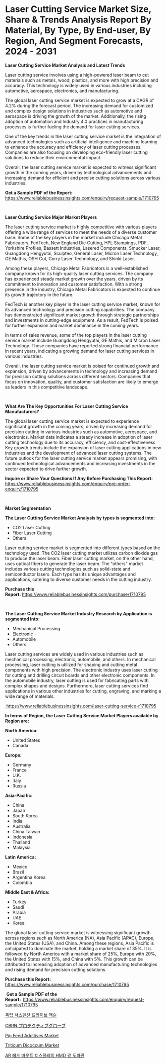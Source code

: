 <p><h1>Laser Cutting Service Market Size, Share & Trends Analysis Report By Material, By Type, By End-user, By Region, And Segment Forecasts, 2024 - 2031</h1></p><p><strong>Laser Cutting Service Market Analysis and Latest Trends</strong></p>
<p><p>Laser cutting service involves using a high-powered laser beam to cut materials such as metals, wood, plastics, and more with high precision and accuracy. This technology is widely used in various industries including automotive, aerospace, electronics, and manufacturing.</p><p>The global laser cutting service market is expected to grow at a CAGR of 4.2% during the forecast period. The increasing demand for customized and complex design solutions in industries such as automotive and aerospace is driving the growth of the market. Additionally, the rising adoption of automation and Industry 4.0 practices in manufacturing processes is further fueling the demand for laser cutting services.</p><p>One of the key trends in the laser cutting service market is the integration of advanced technologies such as artificial intelligence and machine learning to enhance the accuracy and efficiency of laser cutting processes. Companies are also focusing on developing eco-friendly laser cutting solutions to reduce their environmental impact.</p><p>Overall, the laser cutting service market is expected to witness significant growth in the coming years, driven by technological advancements and increasing demand for efficient and precise cutting solutions across various industries.</p></p>
<p><strong>Get a Sample PDF of the Report:&nbsp;</strong> <a href="https://www.reliablebusinessinsights.com/enquiry/request-sample/1710795">https://www.reliablebusinessinsights.com/enquiry/request-sample/1710795</a></p>
<p>&nbsp;</p>
<p><strong>Laser Cutting Service Major Market Players</strong></p>
<p><p>The laser cutting service market is highly competitive with various players offering a wide range of services to meet the needs of a diverse customer base. Some of the key players in the market include Chicago Metal Fabricators, FedTech, New England Die Cutting, HPL Stampings, PDF, Yorkshire Profiles, Bassett Industries, Lasered Components, Smucker Laser, Guangdong Hengyutai, Sculpteo, General Laser, Micron Laser Technology, GE Mathis, OSH Cut, Corry Laser Technology, and Shinki Laser.</p><p>Among these players, Chicago Metal Fabricators is a well-established company known for its high-quality laser cutting services. The company has experienced steady market growth over the years, driven by its commitment to innovation and customer satisfaction. With a strong presence in the industry, Chicago Metal Fabricators is expected to continue its growth trajectory in the future.</p><p>FedTech is another key player in the laser cutting service market, known for its advanced technology and precision cutting capabilities. The company has demonstrated significant market growth through strategic partnerships and investments in cutting-edge equipment. As a result, FedTech is poised for further expansion and market dominance in the coming years.</p><p>In terms of sales revenue, some of the top players in the laser cutting service market include Guangdong Hengyutai, GE Mathis, and Micron Laser Technology. These companies have reported strong financial performance in recent years, indicating a growing demand for laser cutting services in various industries.</p><p>Overall, the laser cutting service market is poised for continued growth and expansion, driven by advancements in technology and increasing demand for precision cutting solutions across different sectors. Companies that focus on innovation, quality, and customer satisfaction are likely to emerge as leaders in this competitive landscape.</p></p>
<p>&nbsp;</p>
<p><strong>What Are The Key Opportunities For Laser Cutting Service Manufacturers?</strong></p>
<p><p>The global laser cutting service market is expected to experience significant growth in the coming years, driven by increasing demand for precision cutting in various industries such as automotive, aerospace, and electronics. Market data indicates a steady increase in adoption of laser cutting technology due to its accuracy, efficiency, and cost-effectiveness. Key growth trends include the expansion of laser cutting applications in new industries and the development of advanced laser cutting systems. The future outlook for the laser cutting service market appears promising, with continued technological advancements and increasing investments in the sector expected to drive further growth.</p></p>
<p><strong>Inquire or Share Your Questions If Any Before Purchasing This Report:</strong> <a href="https://www.reliablebusinessinsights.com/enquiry/pre-order-enquiry/1710795">https://www.reliablebusinessinsights.com/enquiry/pre-order-enquiry/1710795</a></p>
<p>&nbsp;</p>
<p><strong>Market Segmentation</strong></p>
<p><strong>The Laser Cutting Service Market Analysis by types is segmented into:</strong></p>
<p><ul><li>CO2 Laser Cutting</li><li>Fiber Laser Cutting</li><li>Others</li></ul></p>
<p><p>Laser cutting service market is segmented into different types based on the technology used. The CO2 laser cutting market utilizes carbon dioxide gas to produce the laser beam. Fiber laser cutting market, on the other hand, uses optical fibers to generate the laser beam. The "others" market includes various cutting technologies such as solid-state and semiconductor lasers. Each type has its unique advantages and applications, catering to diverse customer needs in the cutting industry.</p></p>
<p><strong>Purchase this Report:&nbsp;</strong><a href="https://www.reliablebusinessinsights.com/purchase/1710795">https://www.reliablebusinessinsights.com/purchase/1710795</a></p>
<p>&nbsp;</p>
<p><strong>The Laser Cutting Service Market Industry Research by Application is segmented into:</strong></p>
<p><ul><li>Mechanical Processing</li><li>Electronic</li><li>Automobile</li><li>Others</li></ul></p>
<p><p>Laser cutting services are widely used in various industries such as mechanical processing, electronic, automobile, and others. In mechanical processing, laser cutting is utilized for shaping and cutting metal components with high precision. The electronic industry uses laser cutting for cutting and drilling circuit boards and other electronic components. In the automobile industry, laser cutting is used for fabricating parts with complex shapes and designs. Furthermore, laser cutting services find applications in various other industries for cutting, engraving, and marking a wide range of materials.</p></p>
<p><a href="https://www.reliablebusinessinsights.com/laser-cutting-service-r1710795">&nbsp;https://www.reliablebusinessinsights.com/laser-cutting-service-r1710795</a></p>
<p><strong>In terms of Region, the Laser Cutting Service Market Players available by Region are:</strong></p>
<p>
    <p> <strong> North America: </strong>
        <ul>
            <li>United States</li>
            <li>Canada</li>
        </ul>
        </p> 
    <p> <strong> Europe: </strong>
        <ul>
            <li>Germany</li>
            <li>France</li>
            <li>U.K.</li>
            <li>Italy</li>
            <li>Russia</li>
        </ul>
        </p> 
    <p> <strong> Asia-Pacific: </strong>
        <ul>
            <li>China</li>
            <li>Japan</li>
            <li>South Korea</li>
            <li>India</li>
            <li>Australia</li>
            <li>China Taiwan</li>
            <li>Indonesia</li>
            <li>Thailand</li>
            <li>Malaysia</li>
        </ul>
        </p> 
    <p> <strong> Latin America: </strong>
        <ul>
            <li>Mexico</li>
            <li>Brazil</li>
            <li>Argentina Korea</li>
            <li>Colombia</li>
        </ul>
        </p> 
    <p> <strong> Middle East & Africa: </strong>
        <ul>
            <li>Turkey</li>
            <li>Saudi</li>
            <li>Arabia</li>
            <li>UAE</li>
            <li>Korea</li>
        </ul>
    </p>
    </p>
<p><p>The global laser cutting service market is witnessing significant growth across regions such as North America (NA), Asia Pacific (APAC), Europe, the United States (USA), and China. Among these regions, Asia Pacific is anticipated to dominate the market, holding a market share of 35%. It is followed by North America with a market share of 25%, Europe with 20%, the United States with 15%, and China with 5%. This growth can be attributed to increasing adoption of advanced manufacturing technologies and rising demand for precision cutting solutions.</p></p>
<p><strong>Purchase this Report: </strong><a href="https://www.reliablebusinessinsights.com/purchase/1710795">https://www.reliablebusinessinsights.com/purchase/1710795</a></p>
<p>&nbsp;<strong>Get a Sample PDF of the Report:&nbsp;&nbsp;</strong><a href="https://www.reliablebusinessinsights.com/enquiry/request-sample/1710795">https://www.reliablebusinessinsights.com/enquiry/request-sample/1710795</a></p>
<p><strong></strong></p>
<p><p><a href="https://github.com/laholand/Market-Research-Report-List-4/blob/main/1955232110354.md">독립 서스펜션 드라이브 액슬</a></p><p><a href="https://github.com/AdellaPrice2023/Market-Research-Report-List-1/blob/main/9553380126550.md">CBRN プロテクティブグローブ</a></p><p><a href="https://github.com/LiamDavis60/Market-Research-Report-List-1/blob/main/pig-feed-additives-market.md">Pig Feed Additives Market</a></p><p><a href="https://issuu.com/reportprime-2/docs/triticum-dicoccum-market-size-2030.pptx">Triticum Dicoccum Market</a></p><p><a href="https://github.com/rrmadityapu/Market-Research-Report-List-1/blob/main/2463661123510.md">AR 헤드 마운트 디스플레이 HMD 광 도파관</a></p></p>